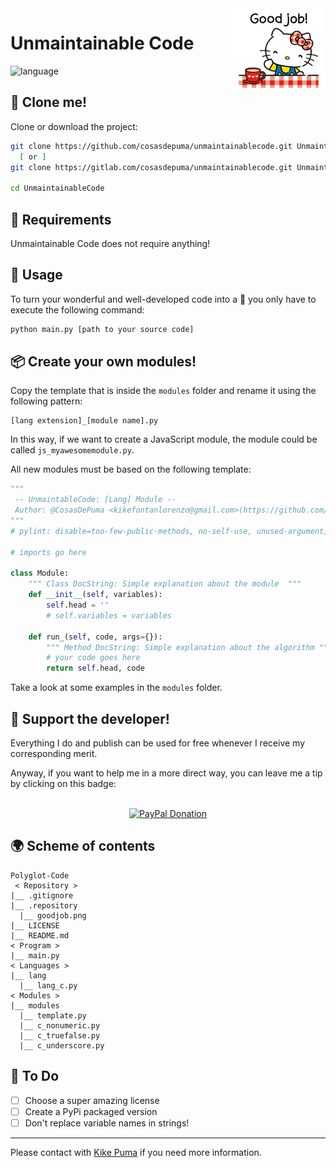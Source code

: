 <img src=".repository/goodjob.png" align="right" width="150">

# Unmaintainable Code
![language](https://img.shields.io/badge/language-python%203-blue.svg?style=for-the-badge)

:vhs: Clone me!
----
Clone or download the project:
```sh
git clone https://github.com/cosasdepuma/unmaintainablecode.git UnmaintainableCode
  [ or ]
git clone https://gitlab.com/cosasdepuma/unmaintainablecode.git UnmaintainableCode

cd UnmaintainableCode
```

:electric_plug: Requirements
----
Unmaintainable Code does not require anything!


:runner: Usage
----
To turn your wonderful and well-developed code into a 💩 you only have to execute the following command:

```py
python main.py [path to your source code]
```


:package: Create your own modules!
----

Copy the template that is inside the `modules` folder and rename it using the following pattern:

```
[lang extension]_[module name].py
```

In this way, if we want to create a JavaScript module, the module could be called `js_myawesomemodule.py`.

All new modules must be based on the following template:

```py
"""
 -- UnmaintableCode: [Lang] Module --
 Author: @CosasDePuma <kikefontanlorenzo@gmail.com>(https://github.com/cosasdepuma)
"""
# pylint: disable=too-few-public-methods, no-self-use, unused-argument, dangerous-default-value

# imports go here

class Module:
    """ Class DocString: Simple explanation about the module  """
    def __init__(self, variables):
        self.head = ''
        # self.variables = variables

    def run_(self, code, args={}):
        """ Method DocString: Simple explanation about the algorithm """
        # your code goes here
        return self.head, code
```

Take a look at some examples in the `modules` folder.


:octopus: Support the developer!
----
Everything I do and publish can be used for free whenever I receive my corresponding merit.

Anyway, if you want to help me in a more direct way, you can leave me a tip by clicking on this badge:

<p align="center">
    </br>
    <a href="https://www.paypal.me/cosasdepuma/"><img src="https://img.shields.io/badge/Donate-PayPal-blue.svg?style=for-the-badge" alt="PayPal Donation"></img></a>
</p>


:earth_africa: Scheme of contents
----
```
Polyglot-Code
 < Repository >
|__ .gitignore
|__ .repository
  |__ goodjob.png
|__ LICENSE
|__ README.md
< Program >
|__ main.py
< Languages >
|__ lang
  |__ lang_c.py
< Modules >
|__ modules
  |__ template.py
  |__ c_nonumeric.py
  |__ c_truefalse.py
  |__ c_underscore.py
```

:memo: To Do
----

 - [ ] Choose a super amazing license
 - [ ] Create a PyPi packaged version
 - [ ] Don't replace variable names in strings!

----

Please contact with [Kike Puma](https://linkedin.com/in/kikepuma) if you need more information.
